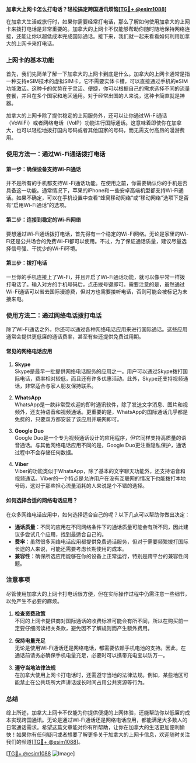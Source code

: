 **加拿大上网卡怎么打电话？轻松搞定跨国通讯烦恼[[TG💪+ @esim1088](https://t.me/s/esim1088)]**

在加拿大生活或旅行时，如果你需要经常打电话，那么了解如何使用加拿大的上网卡来拨打电话是非常重要的。加拿大的上网卡不仅能够帮助你随时随地保持网络连接，还能让你以超低成本完成国际通话。接下来，我们就一起来看看如何利用加拿大的上网卡来打电话。

### 上网卡的基本功能

首先，我们先简单了解一下加拿大的上网卡到底是什么。加拿大的上网卡通常是指一种支持eSIM技术的虚拟SIM卡，它不需要实体卡槽，可以直接通过手机的eSIM功能激活。这种卡的优势在于灵活、便捷，你可以根据自己的需求选择不同的流量套餐，并且在多个国家和地区通用。对于经常出国的人来说，这种卡简直就是神器。

加拿大的上网卡除了提供稳定的上网服务外，还可以让你通过Wi-Fi通话（VoWiFi）或者网络电话（VoIP）功能进行国际通话。这意味着即使你在加拿大，也可以轻松地拨打国内号码或者其他国家的号码，而无需支付高昂的漫游费用。

### 使用方法一：通过Wi-Fi通话拨打电话

#### 第一步：确保设备支持Wi-Fi通话

并不是所有的手机都支持Wi-Fi通话功能。在使用之前，你需要确认你的手机是否具备这一功能。通常情况下，苹果的iPhone和一些安卓高端机型都支持Wi-Fi通话。如果不确定，可以在手机设置中查看“蜂窝移动网络”或“移动网络”选项下是否有“启用Wi-Fi通话”的选项。

#### 第二步：连接到稳定的Wi-Fi网络

要想通过Wi-Fi通话拨打电话，首先得有一个稳定的Wi-Fi网络。无论是家里的Wi-Fi还是公共场合的免费Wi-Fi都可以使用。不过，为了保证通话质量，建议尽量选择信号强、干扰少的Wi-Fi环境。

#### 第三步：拨打电话

一旦你的手机连接上了Wi-Fi，并且开启了Wi-Fi通话功能，就可以像平常一样拨打电话了。输入对方的手机号码后，点击拨号键即可。需要注意的是，虽然通过Wi-Fi通话可以省去国际漫游费，但对方也需要接听电话，否则可能会被标记为未接来电。

### 使用方法二：通过网络电话拨打电话

除了Wi-Fi通话之外，你还可以通过各种网络电话应用来进行国际通话。这些应用通常会提供更低廉的通话费率，甚至有些还提供免费试用期。

#### 常见的网络电话应用

1. **Skype**  
   Skype是最早一批提供网络电话服务的应用之一。用户可以通过Skype拨打国际电话，费率相对较低，而且还有许多优惠活动。此外，Skype还支持视频通话，非常适合与家人朋友保持联系。

2. **WhatsApp**  
   WhatsApp是一款非常受欢迎的即时通讯软件，除了发送文字消息、图片和视频外，还支持语音和视频通话。更重要的是，WhatsApp的国际通话几乎都是免费的，只要双方都安装了该应用并联网即可。

3. **Google Duo**  
   Google Duo是一个专为视频通话设计的应用程序，但它同样支持高质量的语音通话。与其他网络电话应用不同的是，Google Duo更注重隐私保护，通话过程中不会存储任何数据。

4. **Viber**  
   Viber的功能类似于WhatsApp，除了基本的文字聊天功能外，还支持语音和视频通话。Viber的一个特点是允许用户在没有互联网的情况下也能拨打本地号码，这对于那些担心流量消耗的人来说是个不错的选择。

#### 如何选择合适的网络电话应用？

在众多网络电话应用中，如何选择适合自己的呢？以下几点可以帮助你做出决定：

- **通话质量**：不同的应用在不同网络条件下的通话质量可能会有所不同，因此建议多尝试几个应用，找到最适合自己的。
- **费率**：虽然很多网络电话应用都提供免费通话服务，但对于需要频繁拨打国际长途的人来说，可能还需要考虑长期使用的成本。
- **兼容性**：确保所选应用能够在你的设备上正常运行，特别是跨平台的兼容性问题。

### 注意事项

尽管使用加拿大的上网卡打电话很方便，但在实际操作过程中仍需注意一些细节，以免产生不必要的麻烦。

1. **检查资费政策**  
   不同的上网卡提供商对国际通话的收费标准可能会有所不同，所以在购买前一定要仔细阅读相关条款，避免因不了解规则而产生额外费用。

2. **保持电量充足**  
   无论是使用Wi-Fi通话还是网络电话，都需要依赖手机电池的支持。因此，在通话前请务必确保手机电量充足，必要时可以携带充电宝以防万一。

3. **遵守当地法律法规**  
   在加拿大使用上网卡打电话时，还需遵守当地的法律法规。例如，某些地区可能禁止在公共场所大声讲话或长时间占用公共资源等行为。

### 总结

综上所述，加拿大上网卡不仅能为你提供便捷的上网体验，还能帮助你以低廉的成本实现跨国通讯。无论是通过Wi-Fi通话还是网络电话应用，都能满足大多数人的日常通话需求。希望这篇文章能对你有所帮助，让你在加拿大的生活更加便利愉快！如果你有任何疑问或者想要了解更多关于加拿大的上网卡信息，欢迎随时关注我们的频道[[TG💪+ @esim1088](https://t.me/s/esim1088)]。

[[TG💪+ @esim1088](https://t.me/s/esim1088) ![Image](https://i.postimg.cc/4NQfJmqS/Snipaste-2025-05-13-00-14-12.png)]